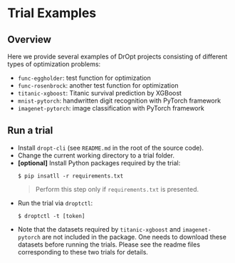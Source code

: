 # Trial Examples
## Overview
Here we provide several examples of DrOpt projects consisting
of different types of optimization problems:
- `func-eggholder`: test function for optimization
- `func-rosenbrock`: another test function for optimization
- `titanic-xgboost`: Titanic survival prediction by XGBoost
- `mnist-pytorch`: handwritten digit recognition with PyTorch framework
- `imagenet-pytorch`: image classification with PyTorch framework



## Run a trial
- Install `dropt-cli` (see `README.md` in the root of the source code).
- Change the current working directory to a trial folder.
- __[optional]__ Install Python packages required by the trial:
  ```console
  $ pip insatll -r requirements.txt
  ```
  > Perform this step only if `requirements.txt` is presented.
- Run the trial via `droptctl`:
  ```console
  $ droptctl -t [token]
  ```
- Note that the datasets required by `titanic-xgboost` and
  `imagenet-pytorch` are not included in the package.
  One needs to download these datasets before running the trials.
  Please see the readme files corresponding to these two trials
  for details.